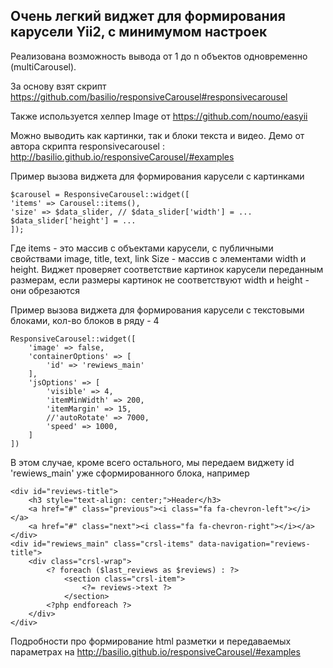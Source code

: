 ## Очень легкий виджет для формирования карусели Yii2, c минимумом настроек

Реализована возможность вывода от 1 до n объектов одновременно (multiCarousel).

За основу взят скрипт https://github.com/basilio/responsiveCarousel#responsivecarousel

Также используется хелпер Image от https://github.com/noumo/easyii

Можно выводить как картинки, так и блоки текста и видео. Демо от автора скрипта responsivecarousel : http://basilio.github.io/responsiveCarousel/#examples
 
 Пример вызова виджета для формирования карусели c картинками
 
    $carousel = ResponsiveCarousel::widget([
    'items' => Carousel::items(),
    'size' => $data_slider, // $data_slider['width'] = ... $data_slider['height'] = ...
    ]);

Где items - это массив c объектами карусели, c публичными свойствами image, title, text, link
Size - массив c элементами width и height. Виджет проверяет соответствие картинок карусели переданным размерам, если размеры картинок не соответствуют width и height - они обрезаются

Пример вызова виджета для формирования карусели c текстовыми блоками, кол-во блоков в ряду - 4

    ResponsiveCarousel::widget([
	    'image' => false,
	    'containerOptions' => [
	        'id' => 'rewiews_main'
	    ],
	    'jsOptions' => [
	        'visible' => 4,
	        'itemMinWidth' => 200,
	        'itemMargin' => 15,
	        //'autoRotate' => 7000,
	        'speed' => 1000,
	    ]
    ])

В этом случае, кроме всего остального, мы передаем виджету id 'rewiews_main' уже сформированного блока, например

    <div id="reviews-title">
        <h3 style="text-align: center;">Header</h3>
        <a href="#" class="previous"><i class="fa fa-chevron-left"></i></a>
        <a href="#" class="next"><i class="fa fa-chevron-right"></i></a>
    </div>
    <div id="rewiews_main" class="crsl-items" data-navigation="reviews-title">
        <div class="crsl-wrap">
            <? foreach ($last_reviews as $reviews) : ?>
                <section class="crsl-item">
		    		<?= reviews->text ?>
                </section>
            <?php endforeach ?>
        </div>
    </div>
    
Подробности про формирование html разметки и передаваемых параметрах на http://basilio.github.io/responsiveCarousel/#examples





